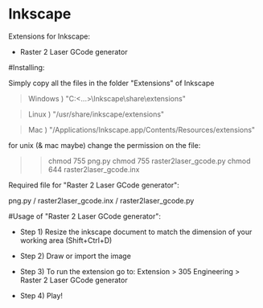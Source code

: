 # Inkscape
Extensions for Inkscape:

 - Raster 2 Laser GCode generator

#Installing:

Simply copy all the files in the folder "Extensions" of Inkscape

>Windows ) "C:\<...>\Inkscape\share\extensions"

>Linux ) "/usr/share/inkscape/extensions"

>Mac ) "/Applications/Inkscape.app/Contents/Resources/extensions"


for unix (& mac maybe) change the permission on the file:
>>chmod 755 png.py
>>chmod 755 raster2laser_gcode.py
>>chmod 644 raster2laser_gcode.inx

Required file for "Raster 2 Laser GCode generator":

png.py / raster2laser_gcode.inx / raster2laser_gcode.py

#Usage of "Raster 2 Laser GCode generator":

- Step 1) Resize the inkscape document to match the dimension of your working area (Shift+Ctrl+D)

- Step 2) Draw or import the image

- Step 3) To run the extension go to: Extension > 305 Engineering > Raster 2 Laser GCode generator

- Step 4) Play!
